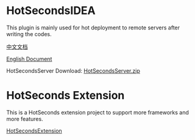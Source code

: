 # HotSecondsIDEA
 This plugin is mainly used for hot deployment to remote servers after writing the codes.
 <br>
 
 [中文文档](https://github.com/thanple/HotSecondsIDEA/blob/master/install/%E4%BD%BF%E7%94%A8%E6%96%87%E6%A1%A3.md)
 <br>
 
 [English Document](https://github.com/thanple/HotSecondsIDEA/blob/master/install/document.md)
 <br>

 HotSecondsServer Download: [HotSecondsServer.zip](https://github.com/thanple/HotSecondsIDEA/blob/master/install/download_server.md)


 # HotSeconds Extension

This is a HotSeconds extension project to support more frameworks and more features.
 
 [HotSecondsExtension](https://github.com/Liubsyy/HotSecondsExtension)
